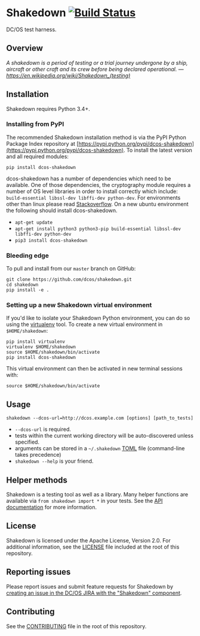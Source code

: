 # Shakedown [![Build Status](http://jenkins.mesosphere.com/service/jenkins/buildStatus/icon?job=public-shakedown-master)](http://jenkins.mesosphere.com/service/jenkins/job/public-shakedown-master/)

DC/OS test harness.


## Overview

*A shakedown is a period of testing or a trial journey undergone by a ship, aircraft or other craft and its crew before being declared operational.
    — https://en.wikipedia.org/wiki/Shakedown_(testing)*


## Installation

Shakedown requires Python 3.4+.

### Installing from PyPI

The recommended Shakedown installation method is via the PyPI Python Package Index repository at [https://pypi.python.org/pypi/dcos-shakedown](https://pypi.python.org/pypi/dcos-shakedown).  To install the latest version and all required modules:

`pip install dcos-shakedown`

dcos-shakedown has a number of dependencies which need to be available.  One of those dependencies, the cryptography module requires a number of OS level libraries in order to install correctly which include: `build-essential libssl-dev libffi-dev python-dev`.  For environments other than linux please read [Stackoverflow](http://stackoverflow.com/questions/22073516/failed-to-install-python-cryptography-package-with-pip-and-setup-py). On a new ubuntu environment the following should install dcos-shakedown.

* `apt-get update`
* `apt-get install python3 python3-pip build-essential libssl-dev libffi-dev python-dev`
* `pip3 install dcos-shakedown`

### Bleeding edge

To pull and install from our `master` branch on GitHub:

```
git clone https://github.com/dcos/shakedown.git
cd shakedown
pip install -e .
```

### Setting up a new Shakedown virtual environment

If you'd like to isolate your Shakedown Python environment, you can do so using the [virtualenv](https://pypi.python.org/pypi/virtualenv) tool.  To create a new virtual environment in `$HOME/shakedown`:

```
pip install virtualenv
virtualenv $HOME/shakedown
source $HOME/shakedown/bin/activate
pip install dcos-shakedown
```

This virtual environment can then be activated in new terminal sessions with:

`source $HOME/shakedown/bin/activate`


## Usage

`shakedown --dcos-url=http://dcos.example.com [options] [path_to_tests]`

- `--dcos-url` is required.
- tests within the current working directory will be auto-discovered unless specified.
- arguments can be stored in a `~/.shakedown` [TOML](https://github.com/toml-lang/toml) file (command-line takes precedence)
- `shakedown --help` is your friend.


## Helper methods

Shakedown is a testing tool as well as a library.  Many helper functions are available via `from shakedown import *` in your tests.  See the [API documentation](API.md) for more information.


## License

Shakedown is licensed under the Apache License, Version 2.0.  For additional information, see the [LICENSE](LICENSE) file included at the root of this repository.


## Reporting issues

Please report issues and submit feature requests for Shakedown by [creating an issue in the DC/OS JIRA with the "Shakedown" component](https://dcosjira.atlassian.net/secure/CreateIssueDetails!init.jspa?pid=10001&issuetype=10003&components=10700).


## Contributing

See the [CONTRIBUTING](CONTRIBUTING.md) file in the root of this repository.

